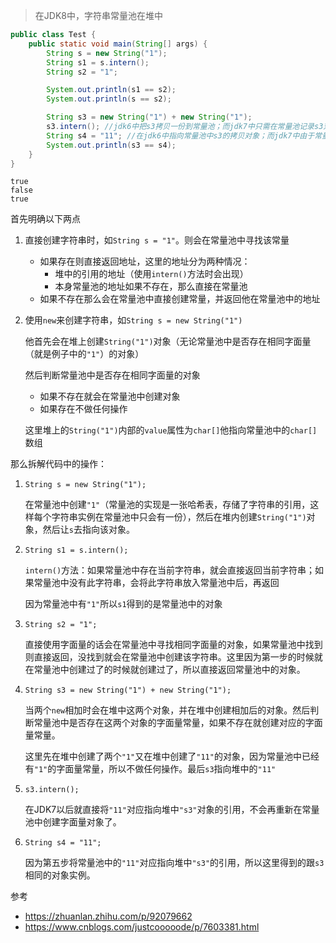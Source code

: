 > 在JDK8中，字符串常量池在堆中

```java
public class Test {
    public static void main(String[] args) {
        String s = new String("1");
        String s1 = s.intern();
        String s2 = "1";

        System.out.println(s1 == s2);
        System.out.println(s == s2);

        String s3 = new String("1") + new String("1");
        s3.intern(); //jdk6中把s3拷贝一份到常量池；而jdk7中只需在常量池记录s3对象的引用
        String s4 = "11"; //在jdk6中指向常量池中s3的拷贝对象；而jdk7中由于常量池中记录了"11"这个字符串对象的引用，所以s4最终指向s3所指向的对象
        System.out.println(s3 == s4);
    }
}
```

```text
true
false
true
```

首先明确以下两点

1. 直接创建字符串时，如`String s = "1"`。则会在常量池中寻找该常量

   - 如果存在则直接返回地址，这里的地址分为两种情况：
     - 堆中的引用的地址（使用`intern()`方法时会出现）
     - 本身常量池的地址如果不存在，那么直接在常量池
   - 如果不存在那么会在常量池中直接创建常量，并返回他在常量池中的地址

2. 使用`new`来创建字符串，如`String s = new String("1")`

   他首先会在堆上创建`String("1")`对象（无论常量池中是否存在相同字面量（就是例子中的`"1"`）的对象）

   然后判断常量池中是否存在相同字面量的对象

   - 如果不存在就会在常量池中创建对象
   - 如果存在不做任何操作

   这里堆上的`String("1")`内部的`value`属性为`char[]`他指向常量池中的`char[]`数组

那么拆解代码中的操作：

1. `String s = new String("1");`

   在常量池中创建`"1"`（常量池的实现是一张哈希表，存储了字符串的引用，这样每个字符串实例在常量池中只会有一份），然后在堆内创建`String("1")`对象，然后让`s`去指向该对象。

2. `String s1 = s.intern();`

   `intern()`方法：如果常量池中存在当前字符串，就会直接返回当前字符串；如果常量池中没有此字符串，会将此字符串放入常量池中后，再返回

   因为常量池中有`"1"`所以`s1`得到的是常量池中的对象

3. `String s2 = "1";`

   直接使用字面量的话会在常量池中寻找相同字面量的对象，如果常量池中找到则直接返回，没找到就会在常量池中创建该字符串。这里因为第一步的时候就在常量池中创建过了的时候就创建过了，所以直接返回常量池中的对象。

4. `String s3 = new String("1") + new String("1");`

   当两个`new`相加时会在堆中这两个对象，并在堆中创建相加后的对象。然后判断常量池中是否存在这两个对象的字面量常量，如果不存在就创建对应的字面量常量。

   这里先在堆中创建了两个`"1"`又在堆中创建了`"11"`的对象，因为常量池中已经有`"1"`的字面量常量，所以不做任何操作。最后`s3`指向堆中的`"11"`

5. `s3.intern();`

   在JDK7以后就直接将`"11"`对应指向堆中`"s3"`对象的引用，不会再重新在常量池中创建字面量对象了。

6. `String s4 = "11";`

   因为第五步将常量池中的`"11"`对应指向堆中`"s3"`的引用，所以这里得到的跟`s3`相同的对象实例。

参考

- https://zhuanlan.zhihu.com/p/92079662
- https://www.cnblogs.com/justcooooode/p/7603381.html